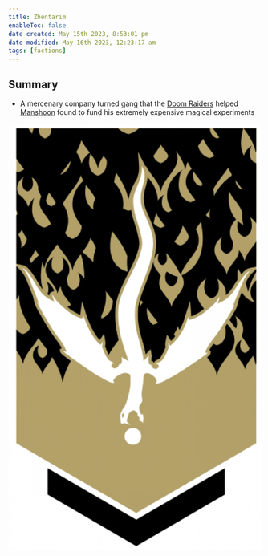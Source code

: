 ```yaml
---
title: Zhentarim
enableToc: false
date created: May 15th 2023, 8:53:01 pm
date modified: May 16th 2023, 12:23:17 am
tags: [factions]
---
```

## Summary
- A mercenary company turned gang that the [Doom Raiders](content/Factions/Doom%20Raiders.md) helped [Manshoon](content/NPCs/Manshoon.md) found to fund his extremely expensive magical experiments

![](attachments/Pasted%20image%2020230515212225.png)

